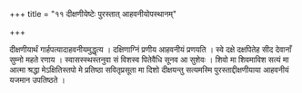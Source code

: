+++
title = "११ दीक्षणीयेष्टेः पुरस्तात् आहवनीयोपस्थानम्"

+++

दीक्षणीयार्थं गार्हपत्यादाहवनीयमुद्धृत्य । दक्षिणाग्निं प्रणीय आहवनीयं प्रणयति । स्वे दक्षे दक्षपितेह सीद देवानाँ सुम्नो महते रणाय । स्वासस्स्थस्तनुवा सं विशस्व पितेवैधि सूनव आ सुशेवः । शिवो मा शिवमाविश सत्यं मा आत्मा श्रद्धा मेऽक्षितिस्तपो मे प्रतिष्ठा सवितृप्रसूता मा दिशो दीक्षयन्तु सत्यमस्मि पुरस्ताद्दीक्षणीयाया आहवनीयं यजमान उपतिष्ठते ।

